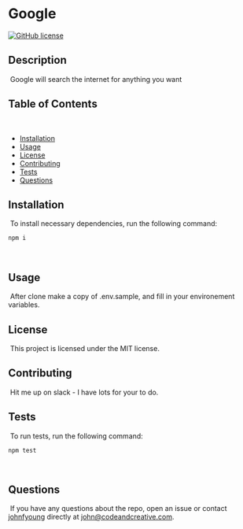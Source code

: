 # Google

[![GitHub license](https://img.shields.io/badge/license-MIT-blue.svg)](https://github.com/johnfyoung/google)
​

## Description

​
Google will search the internet for anything you want
​

## Table of Contents

​

- [Installation](#installation)
  ​
- [Usage](#usage)
  ​
- [License](#license)
  ​
- [Contributing](#contributing)
  ​
- [Tests](#tests)
  ​
- [Questions](#questions)
  ​

## Installation

​
To install necessary dependencies, run the following command:
​

```
npm i
```

​

## Usage

​
After clone make a copy of .env.sample, and fill in your environement variables.
​

## License

​
This project is licensed under the MIT license.

## Contributing

​
Hit me up on slack - I have lots for your to do.
​

## Tests

​
To run tests, run the following command:
​

```
npm test
```

​

## Questions

​
If you have any questions about the repo, open an issue or contact [johnfyoung](undefined) directly at john@codeandcreative.com.
